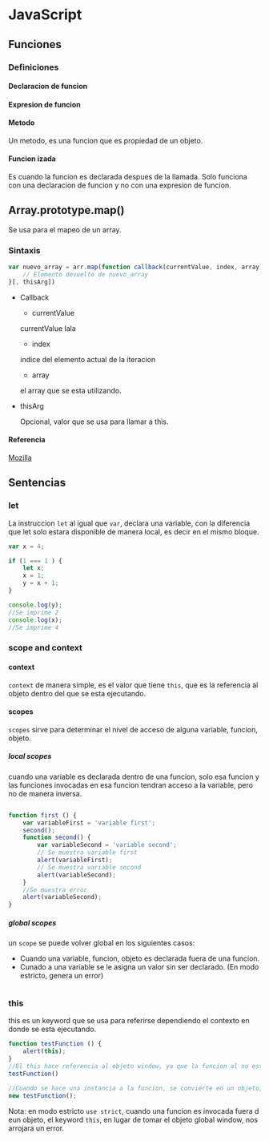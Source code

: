 # JavaScript

## Funciones

### Definiciones

#### Declaracion de funcion

#### Expresion de funcion

#### Metodo
Un metodo, es una funcion que es propiedad de un objeto.
#### Funcion izada
Es cuando la funcion es declarada despues de la llamada. Solo funciona con una declaracion de funcion y no con una expresion de funcion.


## Array.prototype.map()

Se usa para el mapeo de un array.

### Sintaxis

```javascript
var nuevo_array = arr.map(function callback(currentValue, index, array) {
    // Elemento devuelto de nuevo_array
}[, thisArg])
```
* Callback
  * currentValue

   currentValue lala
  * index

   indice del elemento actual de la iteracion
  * array

   el array que se esta utilizando.
* thisArg

   Opcional, valor que se usa para llamar a this.

#### Referencia
[Mozilla](https://developer.mozilla.org/es/docs/Web/JavaScript/Referencia/Objetos_globales/Array/map)

## Sentencias

### let

La instruccion ``let`` al igual que ``var``, declara una variable, con la diferencia que let solo estara disponible de manera local, es decir en el mismo bloque.

```JavaScript
var x = 4;

if (1 === 1 ) {
	let x;
	x = 1;
	y = x + 1;
}

console.log(y);
//Se imprime 2
console.log(x);
//Se imprime 4

```

### scope and context

#### context
``context`` de manera simple, es el valor que tiene ``this``, que es la referencia al objeto dentro del que se esta ejecutando.

#### scopes
``scopes`` sirve para determinar el nivel de acceso de alguna variable, funcion, objeto.
##### local scopes
cuando una variable es declarada dentro de una funcion, solo esa funcion y las funciones invocadas en esa funcion tendran acceso a la variable, pero no de manera inversa.
```JavaScript

function first () {
	var variableFirst = 'variable first';
	second();
	function second() {
		var variableSecond = 'variable second';
		// Se muestra variable first
		alert(variableFirst);
		// Se muestra variable second
		alert(variableSecond);
	}
	//Se muestra error
	alert(variableSecond);
}

```

##### global scopes
un ``scope`` se puede volver global en los siguientes casos:
* Cuando una variable, funcion, objeto es declarada fuera de una funcion.
* Cunado a una variable se le asigna un valor sin ser declarado. (En modo estricto, genera un error)

```javascript


```


### this

this es un keyword que se usa para referirse dependiendo el contexto en donde se esta ejecutando.

```javascript
function testFunction () {
	alert(this);
}
//El this hace referencia al objeto window, ya que la funcion al no estar directamente en un objeto, pertenece al objeto global window.
testFunction()

//Cuando se hace una instancia a la funcion, se convierte en un objeto, por eso, this hace referencia al objeto testFunction y no al objeto global window
new testFunction();
```
Nota: en modo estricto ``use strict``, cuando una funcion es invocada fuera d eun objeto, el keyword ``this``, en lugar de tomar el objeto global window, nos arrojara un error.
